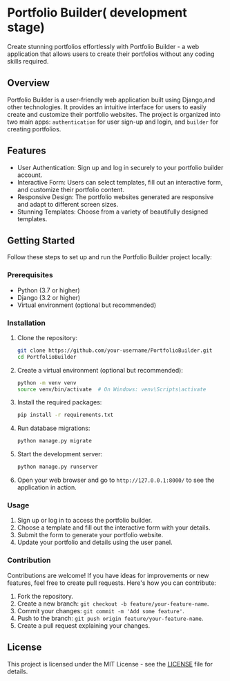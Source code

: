 
# Portfolio Builder( development stage)

Create stunning portfolios effortlessly with Portfolio Builder - a web application that allows users to create their portfolios without any coding skills required.

## Overview

Portfolio Builder is a user-friendly web application built using Django,and other technologies. It provides an intuitive interface for users to easily create and customize their portfolio websites. The project is organized into two main apps: `authentication` for user sign-up and login, and `builder` for creating portfolios.

## Features

- User Authentication: Sign up and log in securely to your portfolio builder account.
- Interactive Form: Users can select templates, fill out an interactive form, and customize their portfolio content.
- Responsive Design: The portfolio websites generated are responsive and adapt to different screen sizes.
- Stunning Templates: Choose from a variety of beautifully designed templates.

## Getting Started

Follow these steps to set up and run the Portfolio Builder project locally:

### Prerequisites

- Python (3.7 or higher)
- Django (3.2 or higher)
- Virtual environment (optional but recommended)

### Installation

1. Clone the repository:

   ```bash
   git clone https://github.com/your-username/PortfolioBuilder.git
   cd PortfolioBuilder
   ```

2. Create a virtual environment (optional but recommended):

   ```bash
   python -m venv venv
   source venv/bin/activate  # On Windows: venv\Scripts\activate
   ```

3. Install the required packages:

   ```bash
   pip install -r requirements.txt
   ```

4. Run database migrations:

   ```bash
   python manage.py migrate
   ```

5. Start the development server:

   ```bash
   python manage.py runserver
   ```

6. Open your web browser and go to `http://127.0.0.1:8000/` to see the application in action.

### Usage

1. Sign up or log in to access the portfolio builder.
2. Choose a template and fill out the interactive form with your details.
3. Submit the form to generate your portfolio website.
4. Update your portfolio and details using the user panel.

### Contribution

Contributions are welcome! If you have ideas for improvements or new features, feel free to create pull requests. Here's how you can contribute:

1. Fork the repository.
2. Create a new branch: `git checkout -b feature/your-feature-name`.
3. Commit your changes: `git commit -m 'Add some feature'`.
4. Push to the branch: `git push origin feature/your-feature-name`.
5. Create a pull request explaining your changes.

## License

This project is licensed under the MIT License - see the [LICENSE](LICENSE) file for details.
```
